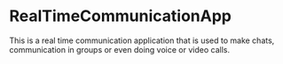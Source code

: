 # RealTimeCommunicationApp
This is  a real time communication application that is used to make chats, communication in groups or even doing voice or video calls.
